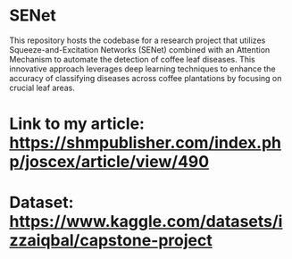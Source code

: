 # SENet
 This repository hosts the codebase for a research project that utilizes Squeeze-and-Excitation Networks (SENet) combined with an Attention Mechanism to automate the detection of coffee leaf diseases. This innovative approach leverages deep learning techniques to enhance the accuracy of classifying diseases across coffee plantations by focusing on crucial leaf areas.

# Link to my article: https://shmpublisher.com/index.php/joscex/article/view/490
# Dataset: https://www.kaggle.com/datasets/izzaiqbal/capstone-project
